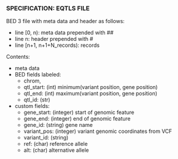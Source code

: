 ### SPECIFICATION: EQTLS FILE

BED 3 file with meta data and header as follows:

* line [0, n): meta data prepended with ##
* line n: header prepended with #
* line [n+1, n+1+N_records): records

Contents:

* meta data
* BED fields labeled:
    - chrom,
    - qtl_start: (int) minimum(variant position, gene position)
    - qtl_end: (int) maximum(variant position, gene position)
    - qtl_id: (str) 
* custom fields:
    - gene_start: (integer) start of genomic feature
    - gene_end: (integer) end of genomic feature
    - gene_id: (string) gene name
    - variant_pos: (integer) variant genomic coordinates from VCF
    - variant_id: (string)
    - ref: (char) reference allele
    - alt: (char) alternative allele
